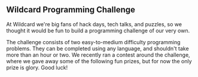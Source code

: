 Wildcard Programming Challenge
--------------------------
At Wildcard we're big fans of hack days, tech talks, and puzzles, so we thought it would be fun to build a programming challenge of our very own.

The challenge consists of two easy-to-medium difficulty programming problems. They can be completed using any language, and shouldn't take more than an hour or two. We recently ran a contest around the challenge, where we gave away some of the following fun prizes, but for now the only prize is glory. Good luck!
